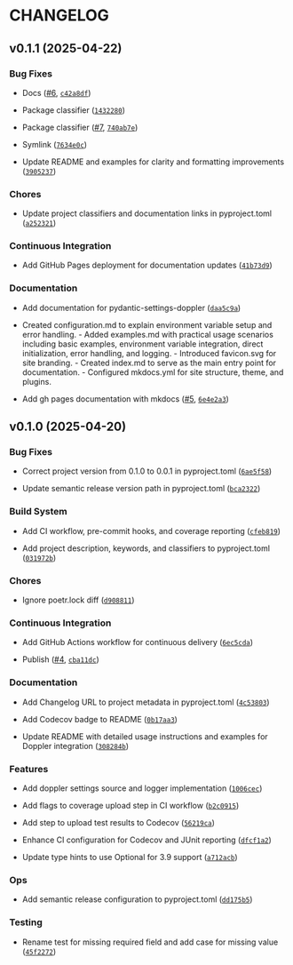 # CHANGELOG


## v0.1.1 (2025-04-22)

### Bug Fixes

- Docs ([#6](https://github.com/ajauniskis/pydantic-settings-doppler/pull/6),
  [`c42a8df`](https://github.com/ajauniskis/pydantic-settings-doppler/commit/c42a8df53a1096a9faa89526400b21a47b8c16a3))

- Package classifier
  ([`1432280`](https://github.com/ajauniskis/pydantic-settings-doppler/commit/14322805f581471995a195eb55d95385b740477a))

- Package classifier ([#7](https://github.com/ajauniskis/pydantic-settings-doppler/pull/7),
  [`740ab7e`](https://github.com/ajauniskis/pydantic-settings-doppler/commit/740ab7e27fa584eed2555e1cef4fce5c93b60a16))

- Symlink
  ([`7634e0c`](https://github.com/ajauniskis/pydantic-settings-doppler/commit/7634e0c8a3744013a087c6a9173c6f6df80ace44))

- Update README and examples for clarity and formatting improvements
  ([`3905237`](https://github.com/ajauniskis/pydantic-settings-doppler/commit/3905237069569d65d4d44e4fccdcd3eedb06e640))

### Chores

- Update project classifiers and documentation links in pyproject.toml
  ([`a252321`](https://github.com/ajauniskis/pydantic-settings-doppler/commit/a252321f75ac2fc3f1658b1cb31593277a35ff0e))

### Continuous Integration

- Add GitHub Pages deployment for documentation updates
  ([`41b73d9`](https://github.com/ajauniskis/pydantic-settings-doppler/commit/41b73d9197af7fe3188683a6e816d8fab865dc8c))

### Documentation

- Add documentation for pydantic-settings-doppler
  ([`daa5c9a`](https://github.com/ajauniskis/pydantic-settings-doppler/commit/daa5c9a5dcb16f9079b2ea924009e1fdd598360b))

- Created configuration.md to explain environment variable setup and error handling. - Added
  examples.md with practical usage scenarios including basic examples, environment variable
  integration, direct initialization, error handling, and logging. - Introduced favicon.svg for site
  branding. - Created index.md to serve as the main entry point for documentation. - Configured
  mkdocs.yml for site structure, theme, and plugins.

- Add gh pages documentation with mkdocs
  ([#5](https://github.com/ajauniskis/pydantic-settings-doppler/pull/5),
  [`6e4e2a3`](https://github.com/ajauniskis/pydantic-settings-doppler/commit/6e4e2a383bc268109d79f43aaa81479b672ab605))


## v0.1.0 (2025-04-20)

### Bug Fixes

- Correct project version from 0.1.0 to 0.0.1 in pyproject.toml
  ([`6ae5f58`](https://github.com/ajauniskis/pydantic-settings-doppler/commit/6ae5f58c424fa8c0451228479d3dd64b63e0145d))

- Update semantic release version path in pyproject.toml
  ([`bca2322`](https://github.com/ajauniskis/pydantic-settings-doppler/commit/bca23225c231ca8da91620659e2df84c6d7a53cb))

### Build System

- Add CI workflow, pre-commit hooks, and coverage reporting
  ([`cfeb819`](https://github.com/ajauniskis/pydantic-settings-doppler/commit/cfeb819831aa96a6292df6b0122de0916a255399))

- Add project description, keywords, and classifiers to pyproject.toml
  ([`031972b`](https://github.com/ajauniskis/pydantic-settings-doppler/commit/031972b6290c7acf2894e938a552800e08cb34f8))

### Chores

- Ignore poetr.lock diff
  ([`d908811`](https://github.com/ajauniskis/pydantic-settings-doppler/commit/d9088113fe209b592d5e1aefd80606e2756b96fe))

### Continuous Integration

- Add GitHub Actions workflow for continuous delivery
  ([`6ec5cda`](https://github.com/ajauniskis/pydantic-settings-doppler/commit/6ec5cdabf65a2dd4da9564b22d26e0a9f1f658ef))

- Publish ([#4](https://github.com/ajauniskis/pydantic-settings-doppler/pull/4),
  [`cba11dc`](https://github.com/ajauniskis/pydantic-settings-doppler/commit/cba11dcc9f9b9b2872b2be79bb617724f34bfc5d))

### Documentation

- Add Changelog URL to project metadata in pyproject.toml
  ([`4c53803`](https://github.com/ajauniskis/pydantic-settings-doppler/commit/4c53803f79b0117c6f75263737a2092dafa1b24b))

- Add Codecov badge to README
  ([`0b17aa3`](https://github.com/ajauniskis/pydantic-settings-doppler/commit/0b17aa3ef884ccf25b121ddf0507821d74050737))

- Update README with detailed usage instructions and examples for Doppler integration
  ([`308284b`](https://github.com/ajauniskis/pydantic-settings-doppler/commit/308284b8b0172384ddd4e90bc6d772c6e773bffe))

### Features

- Add doppler settings source and logger implementation
  ([`1006cec`](https://github.com/ajauniskis/pydantic-settings-doppler/commit/1006cec6b45fb7f19fba81a37e8c6bebf7a01105))

- Add flags to coverage upload step in CI workflow
  ([`b2c0915`](https://github.com/ajauniskis/pydantic-settings-doppler/commit/b2c0915a77e74291cf0103c24b8f801533e9c27e))

- Add step to upload test results to Codecov
  ([`56219ca`](https://github.com/ajauniskis/pydantic-settings-doppler/commit/56219ca6b1ebcb5734ff0efc5d292353bbfcb274))

- Enhance CI configuration for Codecov and JUnit reporting
  ([`dfcf1a2`](https://github.com/ajauniskis/pydantic-settings-doppler/commit/dfcf1a2cf3e98fde831df48a09523b6e6db3f1dd))

- Update type hints to use Optional for 3.9 support
  ([`a712acb`](https://github.com/ajauniskis/pydantic-settings-doppler/commit/a712acb39f37a3f2020fbfa8872cde8ac0ae5cd9))

### Ops

- Add semantic release configuration to pyproject.toml
  ([`dd175b5`](https://github.com/ajauniskis/pydantic-settings-doppler/commit/dd175b57a73d9271aa21348dc8fbbb6c8b10a8f1))

### Testing

- Rename test for missing required field and add case for missing value
  ([`45f2272`](https://github.com/ajauniskis/pydantic-settings-doppler/commit/45f2272878344d38831c2a68d5bba4d05082acc1))
